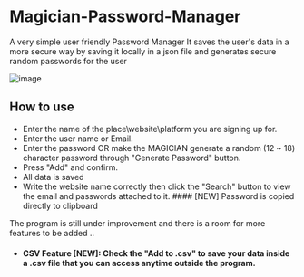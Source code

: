 # Magician-Password-Manager
A very simple user friendly Password Manager
It saves the user's data in a more secure way by saving it locally in a json file and generates secure random passwords for the user

![image](https://user-images.githubusercontent.com/61654046/225139684-7664ee8c-89c3-4e0b-b93a-058f0c095728.png)




## How to use
- Enter the name of the place\website\platform you are signing up for.
- Enter the user name or Email.
- Enter the password OR make the MAGICIAN generate a random (12 ~ 18) character password through "Generate Password" button.
- Press "Add" and confirm.
- All data is saved
- Write the website name correctly then click the "Search" button to view the email and passwords attached to it. #### [NEW] Password is copied directly to clipboard


The program is still under improvement and there is a room for more features to be added ..


- #### CSV Feature [NEW]: Check the "Add to .csv" to save your data inside a .csv file that you can access anytime outside the program.
